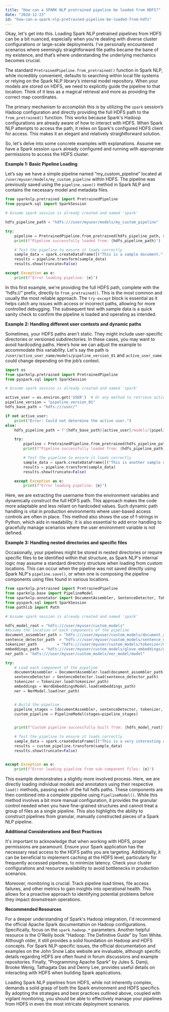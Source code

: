```yaml
---
title: "How can a SPARK NLP pretrained pipeline be loaded from HDFS?"
date: "2024-12-23"
id: "how-can-a-spark-nlp-pretrained-pipeline-be-loaded-from-hdfs"
---
```


Okay, let's get into this. Loading Spark NLP pretrained pipelines from HDFS can be a bit nuanced, especially when you're dealing with diverse cluster configurations or large-scale deployments. I’ve personally encountered scenarios where seemingly straightforward file paths became the bane of my existence, and that’s where understanding the underlying mechanics becomes crucial.

The standard `PretrainedPipeline.from_pretrained()` function in Spark NLP, while incredibly convenient, defaults to searching within local file systems or relying on the Spark NLP library’s internal model repository. When your models are stored on HDFS, we need to explicitly guide the pipeline to that location. Think of it less as a magical retrieval and more as providing the correct map coordinates.

The primary mechanism to accomplish this is by utilizing the `spark` session’s Hadoop configuration and directly providing the full HDFS path to the `from_pretrained()` function. This works because Spark's Hadoop configurations are already aware of how to interact with HDFS. When Spark NLP attempts to access the path, it relies on Spark's configured HDFS client for access. This makes it an elegant and relatively straightforward solution.

So, let's delve into some concrete examples with explanations. Assume we have a Spark session `spark` already configured and running with appropriate permissions to access the HDFS cluster.

**Example 1: Basic Pipeline Loading**

Let’s say we have a simple pipeline named “my_custom_pipeline” located at `/user/myuser/models/my_custom_pipeline` within HDFS. The pipeline was previously saved using the `pipeline.save()` method in Spark NLP and contains the necessary model and metadata files.

```python
from sparknlp.pretrained import PretrainedPipeline
from pyspark.sql import SparkSession

# Assume spark session is already created and named 'spark'

hdfs_pipeline_path = "hdfs:///user/myuser/models/my_custom_pipeline"

try:
    pipeline = PretrainedPipeline.from_pretrained(hdfs_pipeline_path, spark=spark)
    print(f"Pipeline successfully loaded from: {hdfs_pipeline_path}")

    # Test the pipeline to ensure it loads correctly
    sample_data = spark.createDataFrame([("This is a sample document.",)], ["text"])
    results = pipeline.transform(sample_data)
    results.show(truncate=False)

except Exception as e:
    print(f"Error loading pipeline: {e}")

```

In this first example, we're providing the full HDFS path, complete with the “hdfs://” prefix, directly to `from_pretrained()`. This is the most common and usually the most reliable approach. The `try-except` block is essential as it helps catch any issues with access or incorrect paths, allowing for more controlled debugging. The subsequent test with sample data is a quick sanity check to confirm the pipeline is loaded and operating as intended.

**Example 2: Handling different user contexts and dynamic paths**

Sometimes, your HDFS paths aren't static. They might include user-specific directories or versioned subdirectories. In these cases, you may want to avoid hardcoding paths. Here’s how we can adjust the example to accommodate this variability. Let's say the path is `/user/active_user_name/models/pipeline_version_01` and `active_user_name` could change depending on the job’s context.

```python
import os
from sparknlp.pretrained import PretrainedPipeline
from pyspark.sql import SparkSession

# Assume spark session is already created and named 'spark'

active_user = os.environ.get('USER')  # Or any method to retrieve active user
pipeline_version = "pipeline_version_01"
hdfs_base_path = "hdfs:///user/"

if not active_user:
    print("Error: Could not determine the active user.")
else:
    hdfs_pipeline_path = f"{hdfs_base_path}{active_user}/models/{pipeline_version}"

    try:
        pipeline = PretrainedPipeline.from_pretrained(hdfs_pipeline_path, spark=spark)
        print(f"Pipeline successfully loaded from: {hdfs_pipeline_path}")

        # Test the pipeline to ensure it loads correctly
        sample_data = spark.createDataFrame([("This is another sample document.",)], ["text"])
        results = pipeline.transform(sample_data)
        results.show(truncate=False)

    except Exception as e:
        print(f"Error loading pipeline: {e}")
```

Here, we are extracting the username from the environment variables and dynamically construct the full HDFS path. This approach makes the code more adaptable and less reliant on hardcoded values. Such dynamic path handling is vital in production environments where user-based access controls are often in place. This method also shows the use of f-strings in Python, which aids in readability. It is also essential to add error handling to gracefully manage scenarios where the user environment variable is not defined.

**Example 3: Handling nested directories and specific files**

Occasionally, your pipelines might be stored in nested directories or require specific files to be identified within that structure, as Spark NLP's internal logic may assume a standard directory structure when loading from custom locations. This can occur when the pipeline was not saved directly using Spark NLP's `pipeline.save()`, or when one is composing the pipeline components using files found in various locations.

```python
from sparknlp.pretrained import PretrainedPipeline
from sparknlp.base import PipelineModel
from sparknlp.annotator import DocumentAssembler, SentenceDetector, Tokenizer, WordEmbeddingsModel, NerModel
from pyspark.sql import SparkSession
from pathlib import Path

# Assume spark session is already created and named 'spark'

hdfs_model_root = "hdfs:///user/myuser/custom_models"
#Assume the location of each components of the pipeline
document_assembler_path = "hdfs:///user/myuser/custom_models/document_assembler/model"
sentence_detector_path  = "hdfs:///user/myuser/custom_models/sentence_detector/model"
tokenizer_path         = "hdfs:///user/myuser/custom_models/tokenizer/model"
embeddings_path = "hdfs:///user/myuser/custom_models/glove_embeddings/glove_6B_100d"
ner_path = "hdfs:///user/myuser/custom_models/ner_model/model"

try:
    # Load each component of the pipeline
    documentAssembler = DocumentAssembler.load(document_assembler_path)
    sentenceDetector = SentenceDetector.load(sentence_detector_path)
    tokenizer = Tokenizer.load(tokenizer_path)
    embeddings = WordEmbeddingsModel.load(embeddings_path)
    ner = NerModel.load(ner_path)


    # Build the pipeline
    pipeline_stages = [documentAssembler, sentenceDetector, tokenizer, embeddings, ner]
    custom_pipeline = PipelineModel(stages=pipeline_stages)


    print(f"Custom pipeline successfully built from: {hdfs_model_root}")

    # Test the pipeline to ensure it loads correctly
    sample_data = spark.createDataFrame([("This is a very interesting custom document.",)], ["text"])
    results = custom_pipeline.transform(sample_data)
    results.show(truncate=False)


except Exception as e:
    print(f"Error loading pipeline from sub-component files: {e}")
```

This example demonstrates a slightly more involved process. Here, we are directly loading individual models and annotators using their respective `load()` methods, passing each of the full hdfs paths. These components are then combined into a complete pipeline using `PipelineModel()`. While this method involves a bit more manual configuration, it provides the granular control needed when you have fine-grained structures and cannot treat a group of files as a single pipeline. This also highlights the ability to construct pipelines from granular, manually constructed pieces of a Spark NLP pipeline.

**Additional Considerations and Best Practices**

It's important to acknowledge that when working with HDFS, proper permissions are paramount. Ensure your Spark application has the necessary read access to the HDFS paths you are targeting. Additionally, it can be beneficial to implement caching at the HDFS level, particularly for frequently accessed pipelines, to minimize latency. Check your cluster configurations and resource availability to avoid bottlenecks in production scenarios.

Moreover, monitoring is crucial. Track pipeline load times, file access failures, and other metrics to gain insights into operational health. This allows for a proactive approach to identifying potential problems before they impact downstream operations.

**Recommended Resources**

For a deeper understanding of Spark's Hadoop integration, I'd recommend the official Apache Spark documentation on Hadoop configurations. Specifically, focus on the `spark.hadoop.*` parameters. Another helpful resource is the O'Reilly book "Hadoop: The Definitive Guide" by Tom White. Although older, it still provides a solid foundation on Hadoop and HDFS concepts. For Spark NLP-specific issues, the official documentation and examples on the John Snow Labs website are invaluable, although specific details regarding HDFS are often found in forum discussions and example repositories. Finally, "Programming Apache Spark" by Jules S. Damji, Brooke Wenig, Tathagata Das and Denny Lee, provides useful details on interacting with HDFS when building Spark applications.

Loading Spark NLP pipelines from HDFS, while not inherently complex, demands a solid grasp of both the Spark environment and HDFS specifics. By adopting the strategies and best practices outlined above, coupled with vigilant monitoring, you should be able to effectively manage your pipelines from HDFS in even the most intricate deployment scenarios.
